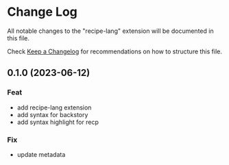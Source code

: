 # Change Log

All notable changes to the "recipe-lang" extension will be documented in this file.

Check [Keep a Changelog](http://keepachangelog.com/) for recommendations on how to structure this file.

## 0.1.0 (2023-06-12)

### Feat

- add recipe-lang extension
- add syntax for backstory
- add syntax highlight for recp

### Fix

- update metadata
